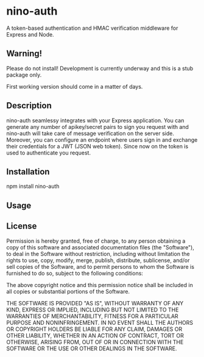 nino-auth
=========

A token-based authentication and HMAC verification middleware for Express and Node.

## Warning!

Please do not install! Development is currently underway and this is a stub package only.

First working version should come in a matter of days.

## Description

nino-auth seamlessy integrates with your Express application. You can generate any number of apikey/secret pairs to sign you request with and nino-auth will take care of message verification on the server side. Moreover, you can configure an endpoint where users sign in and exchange their credentials for a JWT (JSON web token). Since now on the token is used to authenticate you request.

## Installation

npm install nino-auth

## Usage

## License

Permission is hereby granted, free of charge, to any person obtaining a copy of this software and associated documentation files (the "Software"), to deal in the Software without restriction, including without limitation the rights to use, copy, modify, merge, publish, distribute, sublicense, and/or sell copies of the Software, and to permit persons to whom the Software is furnished to do so, subject to the following conditions:

The above copyright notice and this permission notice shall be included in all copies or substantial portions of the Software.

THE SOFTWARE IS PROVIDED "AS IS", WITHOUT WARRANTY OF ANY KIND, EXPRESS OR IMPLIED, INCLUDING BUT NOT LIMITED TO THE WARRANTIES OF MERCHANTABILITY, FITNESS FOR A PARTICULAR PURPOSE AND NONINFRINGEMENT. IN NO EVENT SHALL THE AUTHORS OR COPYRIGHT HOLDERS BE LIABLE FOR ANY CLAIM, DAMAGES OR OTHER LIABILITY, WHETHER IN AN ACTION OF CONTRACT, TORT OR OTHERWISE, ARISING FROM, OUT OF OR IN CONNECTION WITH THE SOFTWARE OR THE USE OR OTHER DEALINGS IN THE SOFTWARE.

